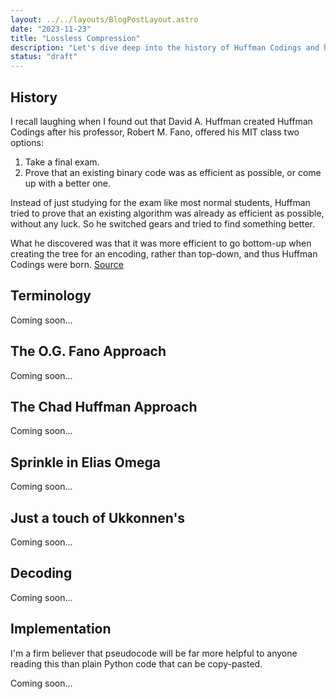 ```yaml
---
layout: ../../layouts/BlogPostLayout.astro
date: "2023-11-23"
title: "Lossless Compression"
description: "Let's dive deep into the history of Huffman Codings and how we can use them in combination with Ukkonen's Algorithm and Elias Omega Coding to minimise the data we send over-the-wire."
status: "draft"
---
```


## History

I recall laughing when I found out that David A. Huffman created Huffman Codings after his professor, Robert M. Fano, offered his MIT class two options:

1. Take a final exam.
2. Prove that an existing binary code was as efficient as possible, or come up with a better one.

Instead of just studying for the exam like most normal students, Huffman tried to prove that an existing algorithm was already as efficient as possible, without any luck. So he switched gears and tried to find something better.

What he discovered was that it was more efficient to go bottom-up when creating the tree for an encoding, rather than top-down, and thus Huffman Codings were born. [Source](https://en.wikipedia.org/wiki/Huffman_coding)

## Terminology

Coming soon...

## The O.G. Fano Approach

Coming soon...

## The Chad Huffman Approach

Coming soon...

## Sprinkle in Elias Omega

Coming soon...

## Just a touch of Ukkonnen's

Coming soon...

## Decoding

Coming soon...

## Implementation

I'm a firm believer that pseudocode will be far more helpful to anyone reading this than plain Python code that can be copy-pasted.

Coming soon...
